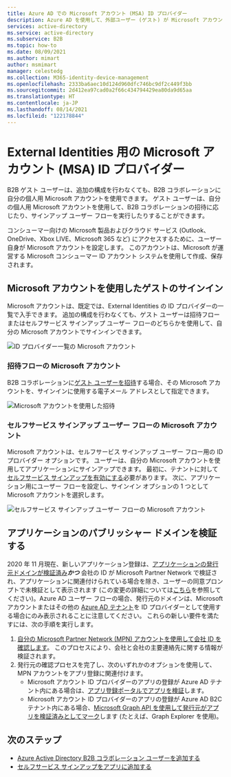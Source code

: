 ```yaml
---
title: Azure AD での Microsoft アカウント (MSA) ID プロバイダー
description: Azure AD を使用して、外部ユーザー (ゲスト) が Microsoft アカウント (MSA) で Azure AD アプリにサインインできるようにします。
services: active-directory
ms.service: active-directory
ms.subservice: B2B
ms.topic: how-to
ms.date: 08/09/2021
ms.author: mimart
author: msmimart
manager: celestedg
ms.collection: M365-identity-device-management
ms.openlocfilehash: 2333ba6aec10d124d960dfc746bc9df2c449f3bb
ms.sourcegitcommit: 2d412ea97cad0a2f66c434794429ea80da9d65aa
ms.translationtype: HT
ms.contentlocale: ja-JP
ms.lasthandoff: 08/14/2021
ms.locfileid: "122178844"
---
```

# <a name="microsoft-account-msa-identity-provider-for-external-identities"></a>External Identities 用の Microsoft アカウント (MSA) ID プロバイダー

B2B ゲスト ユーザーは、追加の構成を行わなくても、B2B コラボレーションに自分の個人用 Microsoft アカウントを使用できます。 ゲスト ユーザーは、自分の個人用 Microsoft アカウントを使用して、B2B コラボレーションの招待に応じたり、サインアップ ユーザー フローを実行したりすることができます。

コンシューマー向けの Microsoft 製品およびクラウド サービス (Outlook、OneDrive、Xbox LIVE、Microsoft 365 など) にアクセスするために、ユーザー自身が Microsoft アカウントを設定します。 このアカウントは、Microsoft が運営する Microsoft コンシューマー ID アカウント システムを使用して作成、保存されます。

## <a name="guest-sign-in-using-microsoft-accounts"></a>Microsoft アカウントを使用したゲストのサインイン

Microsoft アカウントは、既定では、External Identities の ID プロバイダーの一覧で入手できます。 追加の構成を行わなくても、ゲスト ユーザーは招待フローまたはセルフサービス サインアップ ユーザー フローのどちらかを使用して、自分の Microsoft アカウントでサインインできます。

![ID プロバイダー一覧の Microsoft アカウント](media/microsoft-account/microsoft-account-identity-provider.png)

### <a name="microsoft-account-in-the-invitation-flow"></a>招待フローの Microsoft アカウント

B2B コラボレーションに[ゲスト ユーザーを招待](add-users-administrator.md)する場合、その Microsoft アカウントを、サインインに使用する電子メール アドレスとして指定できます。

![Microsoft アカウントを使用した招待](media/microsoft-account/microsoft-account-invite.png)

### <a name="microsoft-account-in-self-service-sign-up-user-flows"></a>セルフサービス サインアップ ユーザー フローの Microsoft アカウント

Microsoft アカウントは、セルフサービス サインアップ ユーザー フロー用の ID プロバイダー オプションです。 ユーザーは、自分の Microsoft アカウントを使用してアプリケーションにサインアップできます。 最初に、テナントに対して[セルフサービス サインアップを有効にする](self-service-sign-up-user-flow.md)必要があります。 次に、アプリケーション用にユーザー フローを設定し、サインイン オプションの 1 つとして Microsoft アカウントを選択します。

![セルフサービス サインアップ ユーザー フローの Microsoft アカウント](media/microsoft-account/microsoft-account-user-flow.png)

## <a name="verifying-the-applications-publisher-domain"></a>アプリケーションのパブリッシャー ドメインを検証する
2020 年 11 月現在、新しいアプリケーション登録は、[アプリケーションの発行元ドメインが検証済み](../develop/howto-configure-publisher-domain.md)***かつ*** 会社の ID が Microsoft Partner Network で検証され、アプリケーションに関連付けられている場合を除き、ユーザーの同意プロンプトで未検証として表示されます (この変更の詳細については[こちら](../develop/publisher-verification-overview.md)を参照してください)。Azure AD ユーザー フローの場合、発行元のドメインは、Microsoft アカウントまたはその他の [Azure AD テナント](azure-ad-account.md)を ID プロバイダーとして使用する場合にのみ表示されることに注意してください。 これらの新しい要件を満たすには、次の手順を実行します。

1. [自分の Microsoft Partner Network (MPN) アカウントを使用して会社 ID を確認します](/partner-center/verification-responses)。 このプロセスにより、会社と会社の主要連絡先に関する情報が検証されます。
1. 発行元の確認プロセスを完了し、次のいずれかのオプションを使用して、MPN アカウントをアプリ登録に関連付けます。
   - Microsoft アカウント ID プロバイダーのアプリの登録が Azure AD テナント内にある場合は、[アプリ登録ポータルでアプリを検証](../develop/mark-app-as-publisher-verified.md)します。
   - Microsoft アカウント ID プロバイダーのアプリの登録が Azure AD B2C テナント内にある場合、[Microsoft Graph API を使用して発行元がアプリを検証済みとしてマーク](../develop/troubleshoot-publisher-verification.md#making-microsoft-graph-api-calls)します (たとえば、Graph Explorer を使用)。

## <a name="next-steps"></a>次のステップ

- [Azure Active Directory B2B コラボレーション ユーザーを追加する](add-users-administrator.md)
- [セルフサービス サインアップをアプリに追加する](self-service-sign-up-user-flow.md)